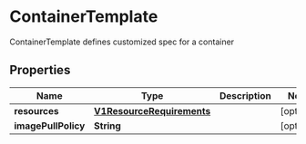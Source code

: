 

# ContainerTemplate

ContainerTemplate defines customized spec for a container
## Properties

Name | Type | Description | Notes
------------ | ------------- | ------------- | -------------
**resources** | [**V1ResourceRequirements**](V1ResourceRequirements.md) |  |  [optional]
**imagePullPolicy** | **String** |  |  [optional]



